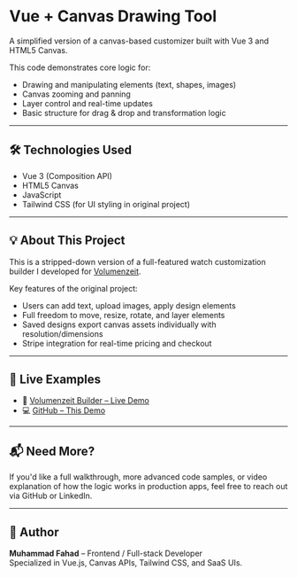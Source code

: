 # Vue + Canvas Drawing Tool

A simplified version of a canvas-based customizer built with Vue 3 and HTML5 Canvas.

This code demonstrates core logic for:
- Drawing and manipulating elements (text, shapes, images)
- Canvas zooming and panning
- Layer control and real-time updates
- Basic structure for drag & drop and transformation logic

---

## 🛠 Technologies Used
- Vue 3 (Composition API)
- HTML5 Canvas
- JavaScript
- Tailwind CSS (for UI styling in original project)

---

## 💡 About This Project

This is a stripped-down version of a full-featured watch customization builder I developed for [Volumenzeit](https://www.volumenzeit.com/builder/?ci=1753804081753).

Key features of the original project:
- Users can add text, upload images, apply design elements
- Full freedom to move, resize, rotate, and layer elements
- Saved designs export canvas assets individually with resolution/dimensions
- Stripe integration for real-time pricing and checkout

---

## 🔗 Live Examples

- 🔧 [Volumenzeit Builder – Live Demo](https://www.volumenzeit.com/builder/?ci=1753804081753)
- 💻 [GitHub – This Demo](https://github.com/fahad-dev/vue-canvas-drawing-tool)

---

## 📬 Need More?

If you'd like a full walkthrough, more advanced code samples, or video explanation of how the logic works in production apps, feel free to reach out via GitHub or LinkedIn.

---

## 👤 Author

**Muhammad Fahad** – Frontend / Full-stack Developer  
Specialized in Vue.js, Canvas APIs, Tailwind CSS, and SaaS UIs.

